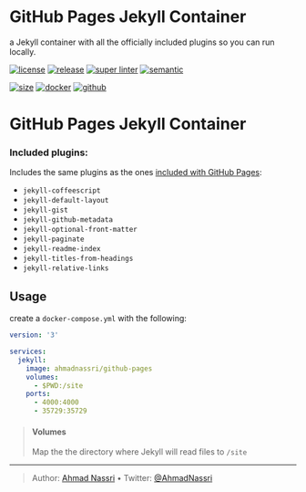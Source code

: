 # GitHub Pages Jekyll Container

a Jekyll container with all the officially included plugins so you can run locally.

[![license][license-img]][license-url]
[![release][release-img]][release-url]
[![super linter][super-linter-img]][super-linter-url]
[![semantic][semantic-img]][semantic-url]

[![size][size-img]][size-url]
[![docker][docker-img]][docker-url]
[![github][github-img]][github-url]

# GitHub Pages Jekyll Container

### Included plugins:

Includes the same plugins as the ones [included with GitHub Pages](https://help.github.com/en/github/working-with-github-pages/about-github-pages-and-jekyll#plugins):

  - `jekyll-coffeescript`
  - `jekyll-default-layout`
  - `jekyll-gist`
  - `jekyll-github-metadata`
  - `jekyll-optional-front-matter`
  - `jekyll-paginate`
  - `jekyll-readme-index`
  - `jekyll-titles-from-headings`
  - `jekyll-relative-links`

## Usage

create a `docker-compose.yml` with the following:

``` yaml
version: '3'

services:
  jekyll:
    image: ahmadnassri/github-pages
    volumes:
      - $PWD:/site
    ports:
      - 4000:4000
      - 35729:35729
```

> #### Volumes
> 
> Map the the directory where Jekyll will read files to `/site`

----
> Author: [Ahmad Nassri](https://www.ahmadnassri.com/) &bull;
> Twitter: [@AhmadNassri](https://twitter.com/AhmadNassri)

[license-url]: LICENSE
[license-img]: https://badgen.net/github/license/ahmadnassri/docker-github-pages

[release-url]: https://github.com/ahmadnassri/docker-github-pages/releases
[release-img]: https://badgen.net/github/release/ahmadnassri/docker-github-pages

[super-linter-url]: https://github.com/ahmadnassri/docker-github-pages/actions?query=workflow%3Asuper-linter
[super-linter-img]: https://github.com/ahmadnassri/docker-github-pages/workflows/super-linter/badge.svg

[semantic-url]: https://github.com/ahmadnassri/docker-github-pages/actions?query=workflow%3Arelease
[semantic-img]: https://badgen.net/badge/📦/semantically%20released/blue

[size-url]: https://hub.docker.com/r/ahmadnassri/github-pages
[size-img]: https://badgen.net/docker/size/ahmadnassri/github-pages

[docker-url]: https://hub.docker.com/r/ahmadnassri/github-pages
[docker-img]: https://badgen.net/badge/icon/docker%20hub?icon=docker&label

[github-url]: https://github.com/users/ahmadnassri/packages/container/package/github-pages
[github-img]: https://badgen.net/badge/icon/github%20registry?icon=github&label
